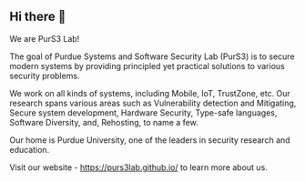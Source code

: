## Hi there 👋

We are PurS3 Lab!

The goal of Purdue Systems and Software Security Lab (PurS3) is to secure modern systems by providing principled yet practical solutions to various security problems.

We work on all kinds of systems, including Mobile, IoT, TrustZone, etc. Our research spans various areas such as Vulnerability detection and Mitigating, Secure system development, Hardware Security, Type-safe languages, Software Diversity, and, Rehosting, to name a few.

Our home is Purdue University, one of the leaders in security research and education.

Visit our website - https://purs3lab.github.io/ to learn more about us.
